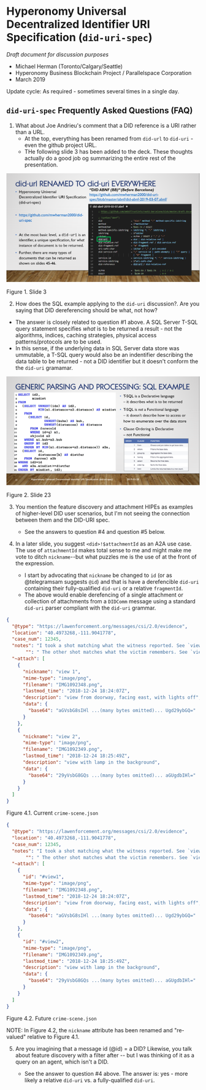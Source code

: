 # Hyperonomy Universal Decentralized Identifier URI Specification (`did-uri-spec`)

_Draft document for discussion purposes_

- Michael Herman (Toronto/Calgary/Seattle)
- Hyperonomy Business Blockchain Project / Parallelspace Corporation
- March 2019

Update cycle: As required - sometimes several times in a single day.

## `did-uri-spec` Frequently Asked Questions (FAQ)

1. What about Joe Andrieu's comment that a DID reference is a URI rather than a URL.
   - At the top, everything has been renamed from `did-url` to `did-uri` - even the github project URL.
   - THe following slide 3 has been added to the deck.  These thoughts actually do a good job og summarizing the entire rest of the presentation.

![did-url renamed to did-uri everywhere](images/did-url-spec-renamed-to-did-uri-spec.png)

Figure 1. Slide 3

2. How does the SQL example applying to the `did-uri` discussion?. Are you saying that DID dereferencing should be what, not how? 
  - The answer is closely related to question #1 above. A SQL Server T-SQL query statement specifies _what_ is to be returned a result - not the algorithms, indices, caching strategies, physical access patterns/protocols are to be used.
  - In this sense, if the underlying data in SQL Server data store was ummutable, a T-SQL query would also be an indentifier describing the data table to be returned - not a DID identifier but it doesn't conform the the `did-uri` gramamar.

![sql example](images/sql-example-slide23.png)

Figure 2. Slide 23

3. You mention the feature discovery and attachment HIPEs as examples of higher-level DID user scenarios, but I'm not seeing the connection between them and the DID-URI spec. 
   - See the answers to question #4 and question #5 below.

4. In a later slide, you suggest `<did>!$attachmentId` as an A2A use case. The use of `attachmentId` makes total sense to me and might make me vote to ditch `nickname`--but what puzzles me is the use of <did> at the front of the expression. 
   - I start by advocating that `nickname` be changed to `id` (or as @telegramsam suggests `@id`) and that is have a derefencible `did-uri` containing their fully-qualified `did-uri` or a relative `fragmentId`.
   - The above would enable derefencing of a single attachment or collection of attachments from a `DIDComm` message using a standard `did-uri` parser compliant with the `did-uri` grammar.

```json
{
  "@type": "https://lawenforcement.org/messages/csi/2.0/evidence",
  "location": "40.4973268,-111.9041778",
  "case_num": 12345,
  "notes": "I took a shot matching what the witness reported. See `view 1`.",
       "": " The other shot matches what the victim remembers. See `view 2`.",
  "~attach": [
    {
      "nickname": "view 1",
      "mime-type": "image/png",
      "filename": "IMG1092348.png",
      "lastmod_time": "2018-12-24 18:24:07Z",
      "description": "view from doorway, facing east, with lights off",
      "data": {
        "base64": "aGVsbG8sIHl ...(many bytes omitted)... Ugd29ybGQ="
      }
    },
    {
      "nickname": "view 2",
      "mime-type": "image/png",
      "filename": "IMG1092349.png",
      "lastmod_time": "2018-12-24 18:25:49Z",
      "description": "view with lamp in the background",
      "data": {
        "base64": "29yVsbG8GQs ...(many bytes omitted)... aGUgdbIHl="
      }
    }
  ]
}
```

Figure 4.1. Current `crime-scene.json`

```json
{
  "@type": "https://lawenforcement.org/messages/csi/2.0/evidence",
  "location": "40.4973268,-111.9041778",
  "case_num": 12345,
  "notes": "I took a shot matching what the witness reported. See `view 1`.",
       "": " The other shot matches what the victim remembers. See `view 2`.",
  "~attach": [
    {
      "id": "#view1",
      "mime-type": "image/png",
      "filename": "IMG1092348.png",
      "lastmod_time": "2018-12-24 18:24:07Z",
      "description": "view from doorway, facing east, with lights off",
      "data": {
        "base64": "aGVsbG8sIHl ...(many bytes omitted)... Ugd29ybGQ="
      }
    },
    {
      "id": "#view2",
      "mime-type": "image/png",
      "filename": "IMG1092349.png",
      "lastmod_time": "2018-12-24 18:25:49Z",
      "description": "view with lamp in the background",
      "data": {
        "base64": "29yVsbG8GQs ...(many bytes omitted)... aGUgdbIHl="
      }
    }
  ]
}
```

Figure 4.2. Future `crime-scene.json`

NOTE: In Figure 4.2, the `nickname` attribute has been renamed and "re-valued" relative to Figure 4.1.

5. Are you imagining that a message id (@id) = a DID? Likewise, you talk about feature discovery with a filter after <did> -- but I was thinking of it as a query on an agent, which isn't a DID.
   - See the answer to question #4 above.  The answer is: yes - more likely a relative `did-uri` vs. a fully-qualified `did-uri`.